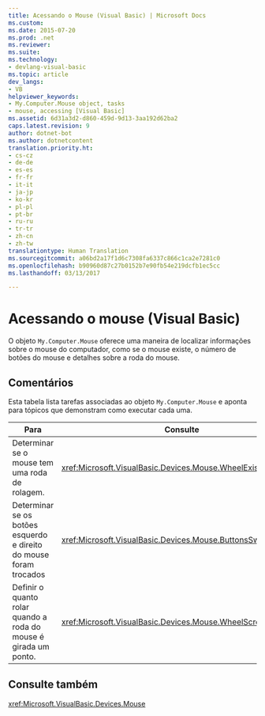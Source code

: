 ```yaml
---
title: Acessando o Mouse (Visual Basic) | Microsoft Docs
ms.custom: 
ms.date: 2015-07-20
ms.prod: .net
ms.reviewer: 
ms.suite: 
ms.technology:
- devlang-visual-basic
ms.topic: article
dev_langs:
- VB
helpviewer_keywords:
- My.Computer.Mouse object, tasks
- mouse, accessing [Visual Basic]
ms.assetid: 6d31a3d2-d860-459d-9d13-3aa192d62ba2
caps.latest.revision: 9
author: dotnet-bot
ms.author: dotnetcontent
translation.priority.ht:
- cs-cz
- de-de
- es-es
- fr-fr
- it-it
- ja-jp
- ko-kr
- pl-pl
- pt-br
- ru-ru
- tr-tr
- zh-cn
- zh-tw
translationtype: Human Translation
ms.sourcegitcommit: a06bd2a17f1d6c7308fa6337c866c1ca2e7281c0
ms.openlocfilehash: b90960d87c27b0152b7e90fb54e219dcfb1ec5cc
ms.lasthandoff: 03/13/2017

---
```

# <a name="accessing-the-mouse-visual-basic"></a>Acessando o mouse (Visual Basic)
O objeto `My.Computer.Mouse` oferece uma maneira de localizar informações sobre o mouse do computador, como se o mouse existe, o número de botões do mouse e detalhes sobre a roda do mouse.  
  
## <a name="remarks"></a>Comentários  
 Esta tabela lista tarefas associadas ao objeto `My.Computer.Mouse` e aponta para tópicos que demonstram como executar cada uma.  
  
|Para|Consulte|  
|--------|---------|  
|Determinar se o mouse tem uma roda de rolagem.|<xref:Microsoft.VisualBasic.Devices.Mouse.WheelExists%2A>|  
|Determinar se os botões esquerdo e direito do mouse foram trocados|<xref:Microsoft.VisualBasic.Devices.Mouse.ButtonsSwapped%2A>|  
|Definir o quanto rolar quando a roda do mouse é girada um ponto.|<xref:Microsoft.VisualBasic.Devices.Mouse.WheelScrollLines%2A>|  
  
## <a name="see-also"></a>Consulte também  
 <xref:Microsoft.VisualBasic.Devices.Mouse>
